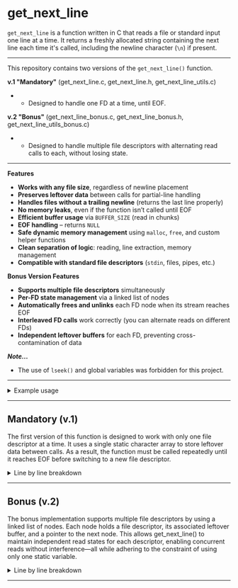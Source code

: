 # get_next_line

`get_next_line` is a function written in C that reads a file or standard input one line at a time. It returns a freshly allocated string containing the next line each time it's called, including the newline character (`\n`) if present. 

---

This repository contains two versions of the `get_next_line()` function.

**v.1 "Mandatory"** 
(get_next_line.c, get_next_line.h, get_next_line_utils.c)
- - Designed to handle one FD at a time, until EOF.

**v.2 "Bonus"** (get_next_line_bonus.c, get_next_line_bonus.h, get_next_line_utils_bonus.c)
- - Designed to handle multiple file descriptors with alternating read calls to each, without losing state.

---

**Features**

- **Works with any file size**, regardless of newline placement
- **Preserves leftover data** between calls for partial-line handling
- **Handles files without a trailing newline** (returns the last line properly)
- **No memory leaks**, even if the function isn’t called until EOF
- **Efficient buffer usage** via `BUFFER_SIZE` (read in chunks)
- **EOF handling** – returns `NULL`
- **Safe dynamic memory management** using `malloc`, `free`, and custom helper functions
- **Clean separation of logic**: reading, line extraction, memory management
- **Compatible with standard file descriptors** (`stdin`, files, pipes, etc.)


**Bonus Version Features**

- **Supports multiple file descriptors** simultaneously
- **Per-FD state management** via a linked list of nodes
- **Automatically frees and unlinks** each FD node when its stream reaches EOF
- **Interleaved FD calls** work correctly (you can alternate reads on different FDs)
- **Independent leftover buffers** for each FD, preventing cross-contamination of data  

***Note...***

- The use of `lseek()` and global variables was forbidden for this project.

---

<details>

<summary>Example usage</summary>
<br>
Reads the file `example.txt` line by line, prints each line to the terminal, and properly frees memory after each line.

```c
int fd = open("example.txt", O_RDONLY);
char *line;

while ((line = get_next_line(fd)) != NULL)
{
    printf("%s", line);
    free(line);
}
close(fd);
```

</details>

---

## Mandatory (v.1)
The first version of this function is designed to work with only one file descriptor at a time.
It uses a single static character array to store leftover data between calls.
As a result, the function must be called repeatedly until it reaches EOF before switching to a new file descriptor.
<details>
<summary>Line by line breakdown</summary>

### 1. Variable declarations
`char *buf`
	Buffer to store the contents read by the read() operation.

`static char *stash`
	A persistent buffer to store the contents read into buf during the read() operations.

`char *line`
	Pointer to the line that will be returned. Up to and containing the newline or end of file.

---
### 2. Buffer memory allocation
```c
buf = malloc(BUFFER_SIZE + 1);
```
Allocate memory for the buffer *buf* using malloc().

*`BUFFER_SIZE` is a macro defined in the header file (get_next_line.h), modifiable by compiling with `-D` flag;*

```
cc main.c -D BUFFER_SIZE=9999
```

+1 is added for the null terminator, as we need *buf* to be a valid string.
<br>
<br>
<br>

```c
if (stash == NULL)
```
Check if stash has been initialized.
<br>
<br>
<br>
```c
	stash = ft_strdup("");
```
If stash is NULL, we need to initialize *stash* to be an empty null terminated string. For this, we use our helper function ft_strdup().The function allocates memory and returns a duplicate of the string passed in as an argument. <br>

---

### 3. The read operation

```c
stash = read_operation(fd, buf, stash);
```
Read the file in `BUFFER_SIZE` chunks and store the chunks in *stash*, until we find a newline `\n` in *stash*.
<br>
<br>
<br>

***Inside the helper function***

```c
char	*read_operation(int fd, char *buf, char *stash)
```

read_operation() is a helper function which will read the file in chunks and store the read chunks into *stash*, after each read it will check if *stash* contains a newline (`\n`), once it detects a newline or hits the end of the file, it returns *stash*.
<br>
<br>
<br>

***read_operation() variables***

`int bytes_read` - *Store the number of bytes read during the read() operation. This will be used as the index for the *buf* null terminator OR an indicator that the file has been fully read, since read() returns 0 if there is nothing left to read.*

`char *temp_stash` - *Temporary pointer used to store the result of ft_strjoin, before assigning the result back to stash. Prevents memory leaks when updating stash.*
<br>
<br>
<br>

```c
while (1)
```
While (1), is an infinite loop. This loop will only stop if a break is found. In our case, break will be used when there is nothing left to read, or a newline is found in *stash*.
<br>
<br>
<br>

```c
bytes_read = read(fd, buf, BUFFER_SIZE);
```
Store the number of bytes read by the read() operation in the variable bytes_read.
Run the read() operation on the *fd* specified by the caller, storing the read contents into *buf* and only reading BUFFER_SIZE amount of bytes.
<br>
<br>
<br>

```c
if (bytes_read <= 0)`<br>
	buf[0] = '\0';
``` 
If the read() operation returned 0 or less, meaning the end of the file was found and nothing was stored in buf. We null terminate buf at index 0.
<br>
<br>
<br>

```c
else
    buf[bytes_read] = '\0';
```
If more than 0 bytes were read, we null terminate buf at the index specified by the number of bytes read. This index will be pointing to the memory slot after the last character in buf.
<br>
<br>
<br>

```c
temp_stash = ft_strjoin(stash, buf);
```
Concatenate the contents of *buf* into *stash* using the helper function *ft_strjoin()*. Storing the new string returned by *ft_strjoin* in *temp_stash*.
<br>
<br>
<br>

```c
free (stash);
```
Free the current contents of *stash*.
<br>
<br>
<br>

```c
stash = temp_stash;

```
Assign the new string made of *stash*+*buf*, which is stored in *temp_stash*, to *stash*.
<br>
<br>
<br>

```c
if (ft_strchr(stash, '\n') != NULL || bytes_read <= 0)
```
Check if *stash* contains a newline `\n`, using the helper function *ft_strchr()*<br>
OR<br>
if *bytes_read* is 0 or less, meaning the end of the file has been reached.
<br>
<br>
<br>

```c
	break ;
```
If true, use *break* to exit the while loop.<br>

If false, loop again.
Eventually a newline character will be found or the end of the file will be reached.
<br>
<br>
<br>

```c
return (stash);
```
Once the while loop ends, we will return stash.

---

### 4. End of file check / Error check.
```c
if (stash == NULL || *stash == '\0')
```
If the read() operation returned NULL or stash points to a null terminator. We have nothing to return to the caller. The end of the file has been reached or there has been an error reading the file.
<br>
<br>
<br>

```c
{
	free (buf);
	free (stash);
	stash = NULL;
	return (NULL);
}
```
If true, free() the buffer *buf* and *stash*.
<br>Then also set *stash* to NULL. This must be done since *free()* does not set *stash* to NULL. It just deallocates the memory, leaving *stash* as a dangling pointer: it still contains the same memory address, which now points to freed (invalid) memory.<br>
Finally return (NULL).

---
### 5. Line extraction.
```c
line = extract_line(stash, &stash);
```
The line variable will hold the portion of the *stash* string up to and containing the newline character OR up to the end of the file, if no newline is present.
<br>
<br>
<br>

***Inside the helper fucntion***
```c
char	*extract_line(char *stash, char **updated_stash)
```
extract_line() is a helper function that extracts the next line from stash, including the newline if present.
It also trims the extracted part from stash, saving the remainder in *updated_stash so stash can continue where it left off on the next call.


Why *****updated_stash?***<br>
- Even though stash is declared as static in get_next_line(), when passed by value to extract_line(), reassigning it (e.g., stash = ft_strdup(...)) only modifies the local copy of the pointer. The original stash in get_next_line() remains unchanged.
- By contrast, passing a pointer to stash, as char **updated_stash, lets extract_line() directly modify the original pointer. Doing *updated_stash = ft_strdup(...) updates the actual stash in get_next_line(), preserving the new value and avoiding memory issues.
<br>
<br>
<br>

***extract_line() variables***

`char *line`- *The extracted line we want to return.*

`char *newline_index` - *A pointer to the newline character in the stash string.*
<br>
<br>
<br>

```c
newline_index = ft_strchr(stash, '\n');
```
Find the index of the newline character in stash with the helper function ft_strchr() and store the index in newline_index.
<br>
<br>
<br>

```c
if (newline_index)
{
	line = ft_strldup(stash, count_chars_to_newline(stash));
	*updated_stash = ft_strdup(newline_index + 1);
}
```
If a newline is found in stash

Use *ft_strldup()* to copy the part up to and including the newline into *line*. `count_chars_to_newline()` returns the number of characters to the newline, this specifies the number of bytes we will duplicate from *stash* to *line*.

Then update *updated_stash with a duplicate of the remaining string after the newline using ft_strdup().
This trims the processed line from *stash* and keeps only what’s left for the next call.
<br>
<br>
<br>

```c
else
{
	line = ft_strdup(stash);
	*updated_stash = NULL;
}
```
If no newline is found in stash, the entire stash is our final line.

Create *line* by duplicating *stash*, using *ft_strdup()*.

Update *stash* to NULL. As we no longer need to store content inside it.
<br>
<br>
<br>

```c
return (line);
```
Return the extracted string - *line*, back to *get_next_line()*.

---
### 6. Free and Return
```c
free (buf);
```
Free the buf memory.
<br>
<br>
<br>

```c
return (line);
```
Return the extracted line.

Exit function.

</details>

---

## Bonus (v.2)
The bonus implementation supports multiple file descriptors by using a linked list of nodes. Each node holds a file descriptor, its associated leftover buffer, and a pointer to the next node.
This allows get_next_line() to maintain independent read states for each descriptor, enabling concurrent reads without interference—all while adhering to the constraint of using only one static variable.

<details>

<summary>Line by line breakdown</summary>

### 1. Struct
```c
typedef struct s_fd_node
{
	int			fd;
	char                    *stash;
	struct s_fd_node	*next;
} t_fd_node;
```
Creating a linked list where each node represents an open file descriptor is essential when handling multiple file descriptors. By dynamically creating and linking nodes as needed, the progam can manage an arbitrary number of simultaneous file reads. 

Each node stores the file descriptor `fd`, a `stash` buffer that holds leftover data between reads, and a pointer `next` to the next node in the list. 

This allows the function to independantly track the reading state of reach file, so data from one descriptor doesnt interfere with another.

---
### 2. Variables
`static t_fd_node   *head;` 

- Pointer to the head of the linked list of file descriptor nodes. Since it is static, it retains its value between calls, so the list of open files and thei buffers persist as long as the program runs or until the nodes are removed. 
<br>

`t_fd_node  *current;`

- Pointer to the node coresponding to the file descriptor passed to `get_next_line()`. It either points to an existing node or a newly created one, representing the file being read. 
<br>

`char  *buf;`

- A temporary buffer allocated each time `get_next_line()`is called. Used to store data read from the file descriptor before appending it to the stash. Has the size of `BUFFER_SIZE + 1` to accommodate a null terminator. 
<br>

`char  *line;`

- Holds the line extracted from the stash, which will be returned by the function. It contains either a line ending in a newline character or the remaining data at EOF *(end of file)*

---
### 3. Find / create node.
```c
current = find_or_create_node(&head, fd);
```
This line calls a helper function to locate the linked list node corresponding to the given file descriptor. 
- If such a node already exists in the list *(meaning we have previously read from this fd)*, it returns a pointer to that node. 
- If no node is found, it creates a new node, initializes its fields (sets the `fd`, creates an empty stash, and sets `next`to NULL), and adds it to the linked list.

So after this call, `current` points to the node managing the reading state for the requested `fd`.

*Passing `&head` allows the function to modify the actual head pointer itself (such as when adding the first node to an empty list), whereas passing just head would only modify a local copy without affecting the original list.*
<br>

---
<details>

<summary>Helper function find_or_create_node() line by line breakdown.</summary>
<br>

`t_fd_node  **node;` 

- Declares a pointer to a pointer of type `t_fd_node`, allowing us to traverse the linked list while keeping track of the address of the pointer that points to the current node.
<br>

```c
node = head;
```
- Initializes `node` to point to the head pointer of the linked list.
<br>

```c
while (*node && (*node)->fd != fd)
	node = &(*node)->next;
```
- Traverses the linked list by moving `node`to the address of the `next` pointer of the current node.
- Stopping if it finds a node where `fd`matches or reaches the end of the linked list.
<br>

```c
if (!*node)
{
```
- If we reach the end of the linked list without finding the `fd`, this means no node for this `fd`exists yet, so we must create it and add it to the list. 
<br>

```c
	*node = malloc(sizeof(t_fd_node));
````
- Allocates memory for the new node using malloc().
<br>

```c
	(*node)->fd = fd;
```
- Initializes the new nodes `fd` with the requested file descriptor.
<br>

```c
	(*node)->stash = ft_strdup("");
```
- Initializes the new nodes `stash`to an empty string.
<br>

```c
	(*node)->next = NULL;
}
```
- Sets the new nodes `next` pointer to NULL, since this will be the last node for now.
<br>

```c
return (*node);
```
- Returns the pointer to the found or newly created node.
</details>
---
### 4. Reading the file.
```c
buf = malloc(BUFFER_SIZE + 1);
```
- Dynamically allocates memory for the temporary buffer `buf`. This buffer is used in the subsequent read calls to temporarily hold chunks of data before appending them to the stash.

- `BUFFER_SIZE`is a predetermined constant that determines how many bytes to read at a time. This can be adjusted by compiling the program using the define flag `-D`. `cc main.c -D BUFFER_SIZE=9999`.
- The `+1` is to allocate space for a null termintor, so the buffer can be treated as a valid string after reading.
<br>

```c
current->stash = read_operation(fd, buf, current->stash);
```
Calls a helper function to read data from the file descriptor `fd` into the temporary buffer `buf`, then appends the data to the existing stash `current->stash`.

- `read_operation()` reads `BUFFER_SIZE` chunks of data from `fd` into `buf`. 

- - It then concatenates the read data (`buf`) to the existing stash (`stash`), preseving data from previous reads.

- - After each read, it searches the contents of `stash` for a newline character. 

- - Once a newline character is found OR the end of the file is reached, the contents of `stash` are returned and assigned back to the current nodes stash.

---

<details>

<summary> Helper function read_operation() line by line breakdown.</summary>
<br>

`int	bytes_read;`
- Stores how many bytes were read from the file descriptor.

`char *temp_stash;`
- Will temporarily hold the result of concatenating the old stash and buffer. 
<br>


```c
while (1)
{
```
Begins an infinite loop which will only break if a newline character is found in `stash`or reading is done (EOF or error).
<br>
<br>


```c
	bytes_read = read(fd, buf, BUFFER_SIZE);
```
Reads upto `BUFFER_SIZE`bytes from `fd` into `buf`.
- `bytes_read` will be:
- - `> 0`: Number of bytes read.
- - `== 0`: End of file (EOF).
- - `< 0`: read error.
<br>
<br>

```c
	if (bytes_read <= 0)
		buf[0] = '\0';
	else
		buf[bytes_read] = '\0';
```
- If no data is read (EOF or error), `buf` is set to an empty string.
- If data is read, a null terminator is added so that `buf` is a valid string.
<br>
<br>


```c
    temp_stash = ft_strjoin(stash, buf);
    free(stash);
    stash = temp_stash;
```
- Concatenates the old stash with the new buffer string using `ft_strjoin()`, which retruns a dynamically allocated string. Stores the new string in `temp_stash`.
- Frees the old `stash` to avoid memory leaks.
- Updates `stash` with the newly combined string.
<br>
<br>

```c
	if (ft_strchr(stash, '\n') != NULL || bytes_read <= 0)
		break ;
}
```
Break the loop if:
- the updated `stash` contains a newline character. This means we have enough data to extract the full line.
- we hit EOF or recieve a read error (`bytes_read <= 0`). 

Otherwise loop again until the break condition is met.
<br>
<br>

```c
return (stash);
```
When the loop ends, the final `stash`is returned. 

</details>

---

### 5. Nothing to return

```c
if (current->stash == NULL || *current->stash == '\0')
{
```
Checks wheather the current nodes `stash` is:
- NULL: Meaning memory allocation failed or it was never initialized.
- An empty string, meaning no meaningful data was read from the file.

If either condition is true, there is no line to return. 
<br>
<br>

```c
	free (buf);
	ft_remove_node_fd(&head, current);
	return (NULL);
}
```
Clean up and exit.
- `free(buf)`: Frees the temporary buffer to avoid memory leaks.
- `ft_remove_node(&head, current)`: Removes this file descriptors node fom the linked list, using a helper function.
- `return (NULL)`: Returns NULL to indicate no line could be read.

---

<details>

<summary> Helper function ft_remove_node() line by line breakdown </summary>

<br>

`t_fd_node  *previous;`
- A pointer which will track the node that comes before the node that we want to remove. This is necessary since we must update its `next` pointer to skip over the `current` node.
<br>


```c
if (*head == NULL || current == NULL)
	return ;
```
NULL check to avoid unnecessary operations.
- If the list is empty or `current` is invalid, there is nothing to free.
<br>


```c
if (*head == current)
	{
````
- Checks if the node to remove is the first in the list.
<br>


```c
	*head = (*head)->next;
```
Sets the head of the list to the next node.
- In a singly linked list, the head pointer points to the first node in the list. If the node we want to remove is that first node, we need to move the head pointer to the next node, so the list no longer includes the one we’re deleting.
<br>


```c
	free(current->stash);
	free(current);
}
````
- Free the `stash` of the node, since it was dynamically allocated.
- Free the node.
<br>


```c
else
{
	previous = *head;
		while (previous && previous->next != current)
			previous = previous->next;
```
If the node we want to remove is NOT the head of the linked list, we must find the node that comes before `current`.
- First set node `previous` to the start of the linked list.
- Traverse the list to find the node that comes before the `current` node that we want to remove.
- Once `previous->next` points to `current`, we have found the node that comes before the node we wish to remove. Exit the while loop.
<br>


```c
	if (previous)
```
Confirms that we have found a valid node, specifically the node that comes before the `current` node.
<br>


```c
	{
		previous->next = current->next;
		free(current->stash);
		free(current);
	}
```
- Links `previous` to the node that comes after `current`.
- Frees the `stash` of the node we are removing.
- Frees the node we want to remove.
<br>


```c
return ;
```
- Once the correct node has been found, the list has been relinked, and the node plus its contents have been freed, we can exit the function. 

</details>

---

### 6. Something to return (extract line)

```c
line = extract_line(current->stash, &current->stash);
```
This line calls the helper function `extract_line()` to:
- Extract a complete line from the current `stash`, including the newline character if present. The extracted line is then assigned to `line`, which will be returned from `get_next_line()`.
- Update the `stash` with whatever content remains after that line.

---

<details>

<summary> Helper function extract_line() line by line breakdown. </summary>
<br>

**Function prototype**


`char *extract_line(char *stash, char **updated_stash)`
- `stash` Holds the accumulated data from the previous read operations.
- `updated_stash` is a pointer to the `stash` pointer so we can replace it with the leftover content after extracting the a line.

**Variables**

`char *line;`
- Will hold the extracted line that will be returned.

`char *newline_i_ptr;`
- Pointer to the first `\n` character (if any).


`int newline_index;`
- The index / position of the newline character in the `stash` string.
<br>

**Logic**


```c
newline_i_ptr = ft_strchr(stash, '\n');
```
Searches for the first occurance of `\n` in `stash`.
- If found, `newline_i_ptr` points to it.
- If not, `newline_i_ptr` is NULL.
<br>

```c
if (newline_i_ptr)
{
	newline_index = 0;
	while (stash[newline_index] != '\n')
		newline_index++;
```
If a newline character is found in `stash`;
- Calculate the position of the newline in `stash` and store the index number in `newline_index`.
<br>

```c
	line = ft_strldup(stash, newline_index + 1);
````
Duplicates the string **up to and including the newline character** and assigns the duplicated string to `line`.
<br>

```c
	*updated_stash = ft_strdup(newline_i_ptr + 1);
```
Copies everything **after** the newline character in `stash` into a new string.
- This becomes the updated `stash`, stored through the pointer `updated_stash`

TBC because I found a new way to handle updating stash, and I want to write the doc based on that. 

</details>

---


</details>

---